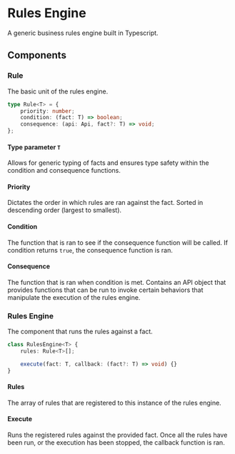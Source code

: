 # Rules Engine

A generic business rules engine built in Typescript.

## Components

### Rule

The basic unit of the rules engine.

```ts
type Rule<T> = {
    priority: number;
    condition: (fact: T) => boolean;
    consequence: (api: Api, fact?: T) => void;
};
```

#### Type parameter `T`

Allows for generic typing of facts and ensures type safety within the condition and consequence functions.

#### Priority

Dictates the order in which rules are ran against the fact. Sorted in descending order (largest to smallest).

#### Condition

The function that is ran to see if the consequence function will be called. If condition returns `true`, the consequence function is ran.

#### Consequence

The function that is ran when condition is met. Contains an API object that provides functions that can be run to invoke certain behaviors that manipulate the execution of the rules engine.

### Rules Engine

The component that runs the rules against a fact.

```ts
class RulesEngine<T> {
    rules: Rule<T>[];

    execute(fact: T, callback: (fact?: T) => void) {}
}
```

#### Rules

The array of rules that are registered to this instance of the rules engine.

#### Execute

Runs the registered rules against the provided fact. Once all the rules have been run, or the execution has been stopped, the callback function is ran.

